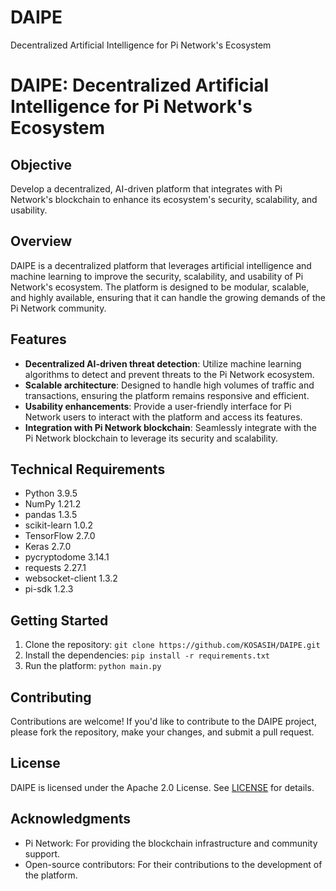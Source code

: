 # DAIPE
Decentralized Artificial Intelligence for Pi Network's Ecosystem

DAIPE: Decentralized Artificial Intelligence for Pi Network's Ecosystem
============================================================

**Objective**
-----------

Develop a decentralized, AI-driven platform that integrates with Pi Network's blockchain to enhance its ecosystem's security, scalability, and usability.

**Overview**
------------

DAIPE is a decentralized platform that leverages artificial intelligence and machine learning to improve the security, scalability, and usability of Pi Network's ecosystem. The platform is designed to be modular, scalable, and highly available, ensuring that it can handle the growing demands of the Pi Network community.

**Features**
------------

* **Decentralized AI-driven threat detection**: Utilize machine learning algorithms to detect and prevent threats to the Pi Network ecosystem.
* **Scalable architecture**: Designed to handle high volumes of traffic and transactions, ensuring the platform remains responsive and efficient.
* **Usability enhancements**: Provide a user-friendly interface for Pi Network users to interact with the platform and access its features.
* **Integration with Pi Network blockchain**: Seamlessly integrate with the Pi Network blockchain to leverage its security and scalability.

**Technical Requirements**
-------------------------

* Python 3.9.5
* NumPy 1.21.2
* pandas 1.3.5
* scikit-learn 1.0.2
* TensorFlow 2.7.0
* Keras 2.7.0
* pycryptodome 3.14.1
* requests 2.27.1
* websocket-client 1.3.2
* pi-sdk 1.2.3

**Getting Started**
-------------------

1. Clone the repository: `git clone https://github.com/KOSASIH/DAIPE.git`
2. Install the dependencies: `pip install -r requirements.txt`
3. Run the platform: `python main.py`

**Contributing**
--------------

Contributions are welcome! If you'd like to contribute to the DAIPE project, please fork the repository, make your changes, and submit a pull request.

**License**
---------

DAIPE is licensed under the Apache 2.0 License. See [LICENSE](LICENSE) for details.

**Acknowledgments**
----------------

* Pi Network: For providing the blockchain infrastructure and community support.
* Open-source contributors: For their contributions to the development of the platform.
